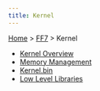 ```yaml
---
title: Kernel
---
```


[Home](Main%20Page.md) > [FF7](FF7.md) > Kernel

-   [Kernel Overview][]
-   [Memory Management][]
-   [Kernel.bin][]
-   [Low Level Libraries][]

  [Kernel Overview]: ../Kernel/Overview.md "wikilink"
  [Memory Management]: ../Kernel/Memory%20management.md "wikilink"
  [Kernel.bin]: ../Kernel/Kernel.bin.md "wikilink"
  [Low Level Libraries]: ../Kernel/Low%20level%20libraries.md "wikilink"
